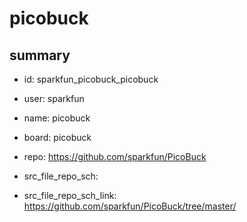 # picobuck
 
## summary 
* id: sparkfun_picobuck_picobuck
* user: sparkfun
* name: picobuck
* board: picobuck
* repo: https://github.com/sparkfun/PicoBuck



* src_file_repo_sch: 
* src_file_repo_sch_link: https://github.com/sparkfun/PicoBuck/tree/master/




